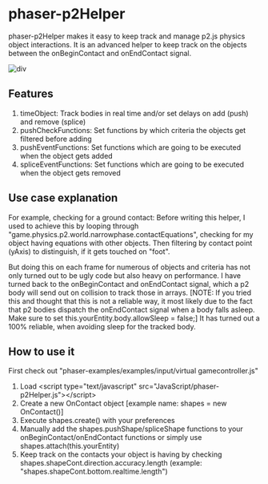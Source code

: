 # phaser-p2Helper

phaser-p2Helper makes it easy to keep track and manage p2.js physics object interactions. It is an advanced helper to keep track on the objects between the onBeginContact and onEndContact signal.

![div](https://raw.github.com/Weedshaker/phaser-p2Helper/master/img/screenShot1_20151125.jpg)

## Features

1. timeObject: Track bodies in real time and/or set delays on add (push) and remove (splice)
2. pushCheckFunctions: Set functions by which criteria the objects get filtered before adding
3. pushEventFunctions: Set functions which are going to be executed when the object gets added
4. spliceEventFunctions: Set functions which are going to be executed when the object gets removed

## Use case explanation

For example, checking for a ground contact: Before writing this helper, I used to achieve this by looping through "game.physics.p2.world.narrowphase.contactEquations", checking for my object having equations with other objects. Then filtering by contact point (yAxis) to distinguish, if it gets touched on "foot".

But doing this on each frame for numerous of objects and criteria has not only turned out to be ugly code but also heavy on performance. I have turned back to the onBeginContact and onEndContact signal, which a p2 body will send out on collision to track those in arrays.
[NOTE: If you tried this and thought that this is not a reliable way, it most likely due to the fact that p2 bodies dispatch the onEndContact signal when a body falls asleep. Make sure to set this.yourEntity.body.allowSleep = false;]
It has turned out a 100% reliable, when avoiding sleep for the tracked body.

## How to use it

First check out "phaser-examples/examples/input/virtual gamecontroller.js"

1. Load &lt;script type=&quot;text/javascript&quot; src=&quot;JavaScript/phaser-p2Helper.js&quot;&gt;&lt;/script&gt;
2. Create a new OnContact object [example name: shapes = new OnContact()]
3. Execute shapes.create() with your preferences
4. Manually add the shapes.pushShape/spliceShape functions to your onBeginContact/onEndContact functions or simply use shapes.attach(this.yourEntity)
5. Keep track on the contacts your object is having by checking shapes.shapeCont.direction.accuracy.length (example: "shapes.shapeCont.bottom.realtime.length")